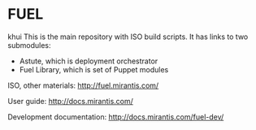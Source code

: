 FUEL
====
khui
This is the main repository with ISO build scripts.
It has links to two submodules:
- Astute, which is deployment orchestrator
- Fuel Library, which is set of Puppet modules

ISO, other materials: http://fuel.mirantis.com/

User guide: http://docs.mirantis.com/

Development documentation: http://docs.mirantis.com/fuel-dev/
